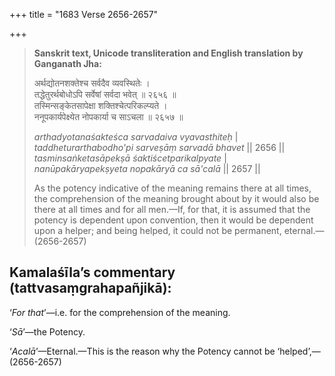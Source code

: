 +++
title = "1683 Verse 2656-2657"

+++
> **Sanskrit text, Unicode transliteration and English translation by Ganganath Jha:** 
>
> अर्थद्योतनशक्तेश्च सर्वदैव व्यवस्थितेः ।  
> तद्धेतुरर्थबोधोऽपि सर्वेषां सर्वदा भवेत् ॥ २६५६ ॥  
> तस्मिन्सङ्केतसापेक्षा शक्तिश्चेत्परिकल्प्यते ।  
> ननूपकार्यपेक्ष्येत नोपकार्या च साऽचला ॥ २६५७ ॥ 
>
> *arthadyotanaśakteśca sarvadaiva vyavasthiteḥ* \|  
> *taddheturarthabodho'pi sarveṣāṃ sarvadā bhavet* \|\| 2656 \|\|  
> *tasminsaṅketasāpekṣā śaktiścetparikalpyate* \|  
> *nanūpakāryapekṣyeta nopakāryā ca sā'calā* \|\| 2657 \|\| 
>
> As the potency indicative of the meaning remains there at all times, the comprehension of the meaning brought about by it would also be there at all times and for all men.—If, for that, it is assumed that the potency is dependent upon convention, then it would be dependent upon a helper; and being helped, it could not be permanent, eternal.—(2656-2657)



## Kamalaśīla’s commentary (tattvasaṃgrahapañjikā):

‘*For that*’—i.e. for the comprehension of the meaning.

‘*Sā*’—the Potency.

‘*Acalā*’—Eternal.—This is the reason why the Potency cannot be ‘helped’,—(2656-2657)


